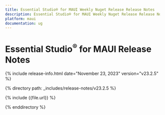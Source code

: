 ```yaml
---
title: Essential Studio® for MAUI Weekly Nuget Release Release Notes  
description: Essential Studio® for MAUI Weekly Nuget Release Release Notes  
platform: maui
documentation: ug
---
```


# Essential Studio<sup>®</sup> for MAUI  Release Notes  

{% include release-info.html date="November 23, 2023"  version="v23.2.5" %} 

{% directory path: _includes/release-notes/v23.2.5 %}

{% include {{file.url}} %}

{% enddirectory %}
